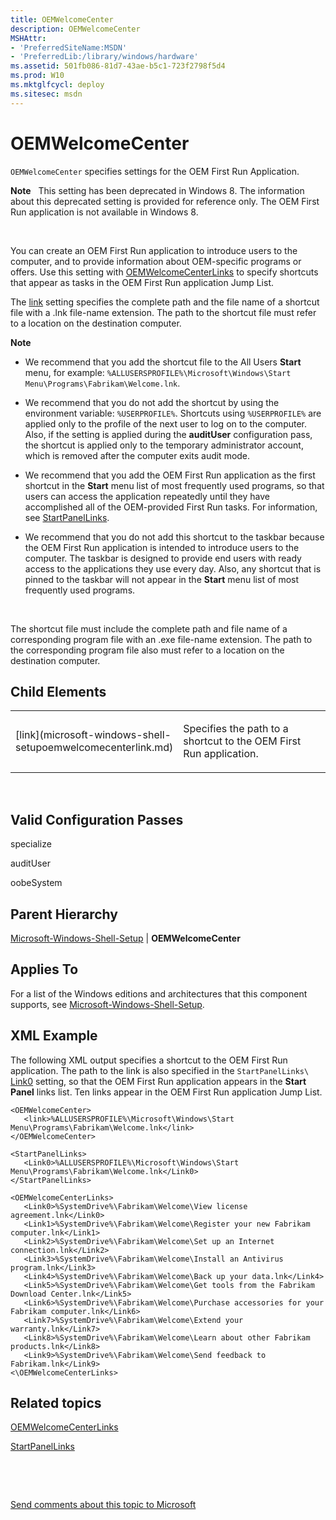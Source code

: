 ```yaml
---
title: OEMWelcomeCenter
description: OEMWelcomeCenter
MSHAttr:
- 'PreferredSiteName:MSDN'
- 'PreferredLib:/library/windows/hardware'
ms.assetid: 501fb086-81d7-43ae-b5c1-723f2798f5d4
ms.prod: W10
ms.mktglfcycl: deploy
ms.sitesec: msdn
---
```


# OEMWelcomeCenter


`OEMWelcomeCenter` specifies settings for the OEM First Run Application.

**Note**  
This setting has been deprecated in Windows 8. The information about this deprecated setting is provided for reference only. The OEM First Run application is not available in Windows 8.

 

You can create an OEM First Run application to introduce users to the computer, and to provide information about OEM-specific programs or offers. Use this setting with [OEMWelcomeCenterLinks](microsoft-windows-shell-setupoemwelcomecenterlinks.md) to specify shortcuts that appear as tasks in the OEM First Run application Jump List.

The [link](microsoft-windows-shell-setupoemwelcomecenterlink.md) setting specifies the complete path and the file name of a shortcut file with a .lnk file-name extension. The path to the shortcut file must refer to a location on the destination computer.

**Note**  
-   We recommend that you add the shortcut file to the All Users **Start** menu, for example: `%ALLUSERSPROFILE%\Microsoft\Windows\Start Menu\Programs\Fabrikam\Welcome.lnk`.

-   We recommend that you do not add the shortcut by using the environment variable: `%USERPROFILE%`. Shortcuts using `%USERPROFILE%` are applied only to the profile of the next user to log on to the computer. Also, if the setting is applied during the **auditUser** configuration pass, the shortcut is applied only to the temporary administrator account, which is removed after the computer exits audit mode.

-   We recommend that you add the OEM First Run application as the first shortcut in the **Start** menu list of most frequently used programs, so that users can access the application repeatedly until they have accomplished all of the OEM-provided First Run tasks. For information, see [StartPanelLinks](microsoft-windows-shell-setupstartpanellinks.md).

-   We recommend that you do not add this shortcut to the taskbar because the OEM First Run application is intended to introduce users to the computer. The taskbar is designed to provide end users with ready access to the applications they use every day. Also, any shortcut that is pinned to the taskbar will not appear in the **Start** menu list of most frequently used programs.

 

The shortcut file must include the complete path and file name of a corresponding program file with an .exe file-name extension. The path to the corresponding program file also must refer to a location on the destination computer.

## Child Elements


<table>
<colgroup>
<col width="50%" />
<col width="50%" />
</colgroup>
<tbody>
<tr class="odd">
<td><p>[link](microsoft-windows-shell-setupoemwelcomecenterlink.md)</p></td>
<td><p>Specifies the path to a shortcut to the OEM First Run application.</p></td>
</tr>
</tbody>
</table>

 

## Valid Configuration Passes


specialize

auditUser

oobeSystem

## Parent Hierarchy


[Microsoft-Windows-Shell-Setup](microsoft-windows-shell-setup-win7-microsoft-windows-shell-setup.md) | **OEMWelcomeCenter**

## Applies To


For a list of the Windows editions and architectures that this component supports, see [Microsoft-Windows-Shell-Setup](microsoft-windows-shell-setup-win7-microsoft-windows-shell-setup.md).

## XML Example


The following XML output specifies a shortcut to the OEM First Run application. The path to the link is also specified in the `StartPanelLinks\ `[Link0](microsoft-windows-shell-setupstartpanellinkslink0.md) setting, so that the OEM First Run application appears in the **Start Panel** links list. Ten links appear in the OEM First Run application Jump List.

``` syntax
<OEMWelcomeCenter>
   <link>%ALLUSERSPROFILE%\Microsoft\Windows\Start Menu\Programs\Fabrikam\Welcome.lnk</link>
</OEMWelcomeCenter>

<StartPanelLinks>
   <Link0>%ALLUSERSPROFILE%\Microsoft\Windows\Start Menu\Programs\Fabrikam\Welcome.lnk</Link0>
</StartPanelLinks>

<OEMWelcomeCenterLinks>
   <Link0>%SystemDrive%\Fabrikam\Welcome\View license agreement.lnk</Link0>
   <Link1>%SystemDrive%\Fabrikam\Welcome\Register your new Fabrikam computer.lnk</Link1>
   <Link2>%SystemDrive%\Fabrikam\Welcome\Set up an Internet connection.lnk</Link2>
   <Link3>%SystemDrive%\Fabrikam\Welcome\Install an Antivirus program.lnk</Link3>
   <Link4>%SystemDrive%\Fabrikam\Welcome\Back up your data.lnk</Link4>
   <Link5>%SystemDrive%\Fabrikam\Welcome\Get tools from the Fabrikam Download Center.lnk</Link5>
   <Link6>%SystemDrive%\Fabrikam\Welcome\Purchase accessories for your Fabrikam computer.lnk</Link6>
   <Link7>%SystemDrive%\Fabrikam\Welcome\Extend your warranty.lnk</Link7>
   <Link8>%SystemDrive%\Fabrikam\Welcome\Learn about other Fabrikam products.lnk</Link8>
   <Link9>%SystemDrive%\Fabrikam\Welcome\Send feedback to Fabrikam.lnk</Link9>
<\OEMWelcomeCenterLinks>
```

## Related topics


[OEMWelcomeCenterLinks](microsoft-windows-shell-setupoemwelcomecenterlinks.md)

[StartPanelLinks](microsoft-windows-shell-setupstartpanellinks.md)

 

 

[Send comments about this topic to Microsoft](mailto:wsddocfb@microsoft.com?subject=Documentation%20feedback%20%5Bp_unattend\p_unattend%5D:%20OEMWelcomeCenter%20%20RELEASE:%20%2810/3/2016%29&body=%0A%0APRIVACY%20STATEMENT%0A%0AWe%20use%20your%20feedback%20to%20improve%20the%20documentation.%20We%20don't%20use%20your%20email%20address%20for%20any%20other%20purpose,%20and%20we'll%20remove%20your%20email%20address%20from%20our%20system%20after%20the%20issue%20that%20you're%20reporting%20is%20fixed.%20While%20we're%20working%20to%20fix%20this%20issue,%20we%20might%20send%20you%20an%20email%20message%20to%20ask%20for%20more%20info.%20Later,%20we%20might%20also%20send%20you%20an%20email%20message%20to%20let%20you%20know%20that%20we've%20addressed%20your%20feedback.%0A%0AFor%20more%20info%20about%20Microsoft's%20privacy%20policy,%20see%20http://privacy.microsoft.com/default.aspx. "Send comments about this topic to Microsoft")





